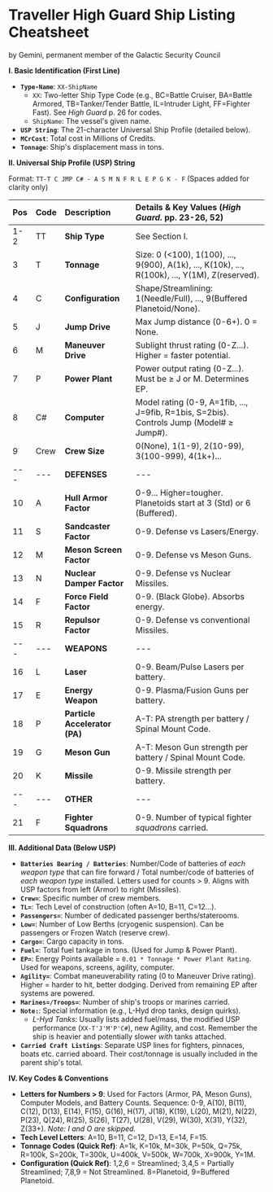 # Traveller High Guard Ship Listing Cheatsheet

by Gemini, permanent member of the Galactic Security Council

**I. Basic Identification (First Line)**

*   **`Type-Name`**: `XX-ShipName`
    *   `XX`: Two-letter Ship Type Code (e.g., BC=Battle Cruiser, BA=Battle Armored, TB=Tanker/Tender Battle, IL=Intruder Light, FF=Fighter Fast). See *High Guard* p. 26 for codes.
    *   `ShipName`: The vessel's given name.
*   **`USP String`**: The 21-character Universal Ship Profile (detailed below).
*   **`MCrCost`**: Total cost in Millions of Credits.
*   **`Tonnage`**: Ship's displacement mass in tons.

**II. Universal Ship Profile (USP) String**

Format: `TT-T C JMP C# - A S M N F R L E P G K - F` (Spaces added for clarity only)

| Pos   | Code | Description              | Details & Key Values (*High Guard*. pp. 23-26, 52) |
| :---- | :--- | :----------------------- | :------------------------------------------------------- |
| 1-2   | TT   | **Ship Type**            | See Section I.                                           |
| 3     | T    | **Tonnage**         | Size: 0 (<100), 1(100), ..., 9(900), A(1k), ..., K(10k), ..., R(100k), ..., Y(1M), Z(reserved). |
| 4     | C    | **Configuration**   | Shape/Streamlining: 1(Needle/Full), ..., 9(Buffered Planetoid/None). |
| 5     | J    | **Jump Drive**           | Max Jump distance (0-6+). 0 = None.                    |
| 6     | M    | **Maneuver Drive**       | Sublight thrust rating (0-Z...). Higher = faster potential. |
| 7     | P    | **Power Plant**          | Power output rating (0-Z...). Must be ≥ J or M. Determines EP. |
| 8     | C#   | **Computer**        | Model rating (0-9, A=1fib, ..., J=9fib, R=1bis, S=2bis). Controls Jump (Model# ≥ Jump#). |
| 9     | Crew | **Crew Size**       | 0(None), 1(1-9), 2(10-99), 3(100-999), 4(1k+)...        |
| ---   | ---  | **DEFENSES**             | ---                                                      |
| 10    | A    | **Hull Armor Factor**    | 0-9... Higher=tougher. Planetoids start at 3 (Std) or 6 (Buffered). |
| 11    | S    | **Sandcaster Factor**    | 0-9. Defense vs Lasers/Energy.                           |
| 12    | M    | **Meson Screen Factor**  | 0-9. Defense vs Meson Guns.                              |
| 13    | N    | **Nuclear Damper Factor**| 0-9. Defense vs Nuclear Missiles.                        |
| 14    | F    | **Force Field Factor**   | 0-9. (Black Globe). Absorbs energy.                      |
| 15    | R    | **Repulsor Factor**      | 0-9. Defense vs conventional Missiles.                   |
| ---   | ---  | **WEAPONS**              | ---                                                      |
| 16    | L    | **Laser**         | 0-9. Beam/Pulse Lasers per battery.                      |
| 17    | E    | **Energy Weapon** | 0-9. Plasma/Fusion Guns per battery.                     |
| 18    | P    | **Particle Accelerator (PA)**| A-T: PA strength per battery / Spinal Mount Code.      |
| 19    | G    | **Meson Gun**     | A-T: Meson Gun strength per battery / Spinal Mount Code. |
| 20    | K    | **Missile**       | 0-9. Missile strength per battery.                       |
| ---   | ---  | **OTHER**                | ---                                                      |
| 21    | F    | **Fighter Squadrons**    | 0-9. Number of typical fighter *squadrons* carried.      |

**III. Additional Data (Below USP)**

*   **`Batteries Bearing / Batteries`**: Number/Code of batteries of *each weapon type* that can fire forward / Total number/code of batteries of *each weapon type* installed. Letters used for counts > 9. Aligns with USP factors from left (Armor) to right (Missiles).
*   **`Crew=`**: Specific number of crew members.
*   **`TL=`**: Tech Level of construction (often A=10, B=11, C=12...).
*   **`Passengers=`**: Number of dedicated passenger berths/staterooms.
*   **`Low=`**: Number of Low Berths (cryogenic suspension). Can be passengers or Frozen Watch (reserve crew).
*   **`Cargo=`**: Cargo capacity in tons.
*   **`Fuel=`**: Total fuel tankage in tons. (Used for Jump & Power Plant).
*   **`EP=`**: Energy Points available = `0.01 * Tonnage * Power Plant Rating`. Used for weapons, screens, agility, computer.
*   **`Agility=`**: Combat maneuverability rating (0 to Maneuver Drive rating). Higher = harder to hit, better dodging. Derived from remaining EP after systems are powered.
*   **`Marines=/Troops=`**: Number of ship's troops or marines carried.
*   **`Note:`**: Special information (e.g., L-Hyd drop tanks, design quirks).
    *   *L-Hyd Tanks*: Usually lists added fuel/mass, the modified USP performance (`XX-T'J'M'P'C#`), new Agility, and cost. Remember the ship is heavier and potentially slower *with* tanks attached.
*   **`Carried Craft Listings`**: Separate USP lines for fighters, pinnaces, boats etc. carried aboard. Their cost/tonnage is usually included in the parent ship's total.

**IV. Key Codes & Conventions**

*   **Letters for Numbers > 9**: Used for Factors (Armor, PA, Meson Guns), Computer Models, and Battery Counts. Sequence: 0-9, A(10), B(11), C(12), D(13), E(14), F(15), G(16), H(17), J(18), K(19), L(20), M(21), N(22), P(23), Q(24), R(25), S(26), T(27), U(28), V(29), W(30), X(31), Y(32), Z(33+). *Note: I and O are skipped.*
*   **Tech Level Letters**: A=10, B=11, C=12, D=13, E=14, F=15.
*   **Tonnage Codes (Quick Ref)**: A=1k, K=10k, M=30k, P=50k, Q=75k, R=100k, S=200k, T=300k, U=400k, V=500k, W=700k, X=900k, Y=1M.
*   **Configuration (Quick Ref)**: 1,2,6 = Streamlined; 3,4,5 = Partially Streamlined; 7,8,9 = Not Streamlined. 8=Planetoid, 9=Buffered Planetoid.

